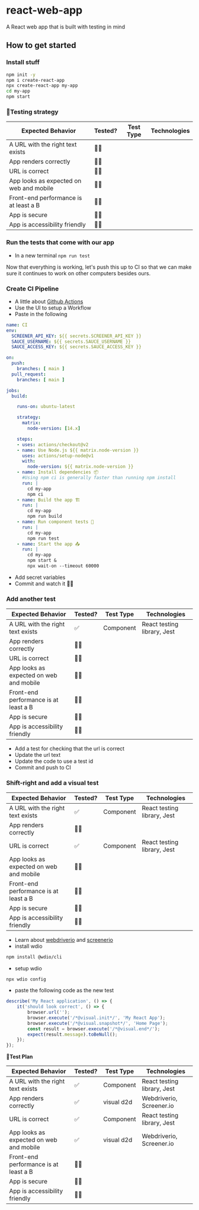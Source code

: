 # react-web-app
A React web app that is built with testing in mind

## How to get started

### Install stuff

```bash
npm init -y
npm i create-react-app
npx create-react-app my-app
cd my-app
npm start
```

### 🧪️Testing strategy

| Expected Behavior  | Tested? | Test Type  | Technologies  |
|---|---|---|---|
| A URL with the right text exists  | 🙅‍♂️ |  |  |
| App renders correctly  | 🙅‍♂️ |   |   |
| URL is correct | 🙅‍♂️ |   |  |
| App looks as expected on web and mobile  | 🙅‍♂️ |   |   |
| Front-end performance is at least a B  | 🙅‍♂️ |   |   |
| App is secure  | 🙅‍♂️ |   |   |
| App is accessibility friendly  | 🙅‍♂️ |   |   |

### Run the tests that come with our app

* In a new terminal `npm run test`

Now that everything is working, let's push this up to CI so that we can make sure it continues to work on other computers besides ours.

### Create CI Pipeline

* A little about [Github Actions](https://github.com/features/actions)
* Use the UI to setup a Workflow
* Paste in the following

```yaml
name: CI
env:
  SCREENER_API_KEY: ${{ secrets.SCREENER_API_KEY }}
  SAUCE_USERNAME: ${{ secrets.SAUCE_USERNAME }}
  SAUCE_ACCESS_KEY: ${{ secrets.SAUCE_ACCESS_KEY }}

on:
  push:
    branches: [ main ]
  pull_request:
    branches: [ main ]

jobs:
  build:

    runs-on: ubuntu-latest

    strategy:
      matrix:
        node-version: [14.x]

    steps:
    - uses: actions/checkout@v2
    - name: Use Node.js ${{ matrix.node-version }}
      uses: actions/setup-node@v1
      with:
        node-version: ${{ matrix.node-version }}
    - name: Install dependencies 📦
      #Using npm ci is generally faster than running npm install
      run: |
        cd my-app
        npm ci
    - name: Build the app 🏗
      run: |
        cd my-app
        npm run build
    - name: Run component tests 🔸
      run: |
        cd my-app
        npm run test
    - name: Start the app 📤
      run: |
        cd my-app
        npm start &
        npx wait-on --timeout 60000
```
* Add secret variables
* Commit and watch it 🏃‍♀️

### Add another test

| Expected Behavior  | Tested? | Test Type  | Technologies  |
|---|---|---|---|
| A URL with the right text exists  | ✅ | Component | React testing library, Jest |
| App renders correctly  | 🙅‍♂️ |   |   |
| URL is correct | 🙅‍♂️ |   |  |
| App looks as expected on web and mobile  | 🙅‍♂️ |   |   |
| Front-end performance is at least a B  | 🙅‍♂️ |   |   |
| App is secure  | 🙅‍♂️ |   |   |
| App is accessibility friendly  | 🙅‍♂️ |   |   |

* Add a test for checking that the url is correct
* Update the url text
* Update the code to use a test id
* Commit and push to CI

### Shift-right and add a visual test

| Expected Behavior  | Tested? | Test Type  | Technologies  |
|---|---|---|---|
| A URL with the right text exists  | ✅ | Component | React testing library, Jest |
| App renders correctly  | 🙅‍♂️ |   |   |
| URL is correct | ✅ |  Component | React testing library, Jest |
| App looks as expected on web and mobile  | 🙅‍♂️ |   |   |
| Front-end performance is at least a B  | 🙅‍♂️ |   |   |
| App is secure  | 🙅‍♂️ |   |   |
| App is accessibility friendly  | 🙅‍♂️ |   |   |

* Learn about [webdriverio](https://webdriver.io/docs/gettingstarted) and [screenerio](https://screener.io/)
* install wdio

```bash
npm install @wdio/cli
```

* setup wdio

`npx wdio config`

* paste the following code as the new test

```js
describe('My React application', () => {   
    it('should look correct', () => {
        browser.url('');
        browser.execute('/*@visual.init*/', 'My React App');
        browser.execute('/*@visual.snapshot*/', 'Home Page');
        const result = browser.execute('/*@visual.end*/');
        expect(result.message).toBeNull();
    });
});

```

**🧪️Test Plan**

| Expected Behavior  | Tested? | Test Type  | Technologies  |
|---|---|---|---|
| A URL with the right text exists  | ✅ | Component | React testing library, Jest |
| App renders correctly  | ✅ | visual d2d  | Webdriverio, Screener.io  |
| URL is correct | ✅ |  Component | React testing library, Jest |
| App looks as expected on web and mobile  | ✅ | visual d2d  | Webdriverio, Screener.io  |
| Front-end performance is at least a B  | 🙅‍♂️ |   |   |
| App is secure  | 🙅‍♂️ |   |   |
| App is accessibility friendly  | 🙅‍♂️ |   |   |
